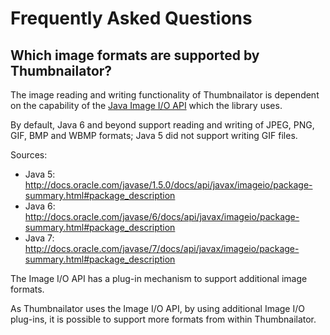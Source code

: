 # Frequently Asked Questions #

## Which image formats are supported by Thumbnailator? ##

The image reading and writing functionality of Thumbnailator is dependent on the capability of the [Java Image I/O API](http://docs.oracle.com/javase/7/docs/technotes/guides/imageio/) which the library uses.

By default, Java 6 and beyond support reading and writing of JPEG, PNG, GIF, BMP and WBMP formats; Java 5 did not support writing GIF files.

Sources:
  * Java 5: http://docs.oracle.com/javase/1.5.0/docs/api/javax/imageio/package-summary.html#package_description
  * Java 6: http://docs.oracle.com/javase/6/docs/api/javax/imageio/package-summary.html#package_description
  * Java 7: http://docs.oracle.com/javase/7/docs/api/javax/imageio/package-summary.html#package_description

The Image I/O API has a plug-in mechanism to support additional image formats.

As Thumbnailator uses the Image I/O API, by using additional Image I/O plug-ins, it is possible to support more formats from within Thumbnailator.